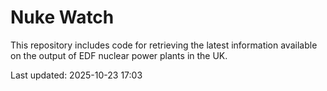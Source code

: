 # Nuke Watch

This repository includes code for retrieving the latest information available on the output of EDF nuclear power plants in the UK.

Last updated: 2025-10-23 17:03